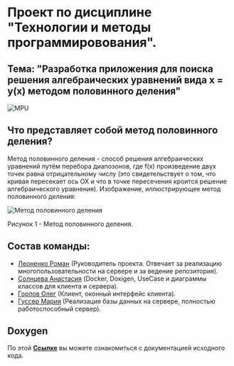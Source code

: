 # Проект по дисциплине "Технологии и методы программировования".
## Тема: "Разработка приложения для поиска решения алгебраических уравнений вида x = y(x) методом половинного деления"
![MPU](https://sun9-63.userapi.com/impg/0jYhtK5zxK1Aqd7cYGzFRw568Z0QtIVyzzafQQ/FBofYU7PV0s.jpg?size=1156x230&quality=95&sign=ee3b68fc621f72472d670a7545082a48&type=album)

## Что представляет собой метод половинного деления?
Метод половинного деления - способ решения алгебраических уравнений путём перебора диапозонов, где f(x) произведение двух точек равна отрицательному числу (это свидетельствует о том, что кривая пересекает ось OX и что в точке пересечения кроится решение алгебраического уравнения).
Изображение, иллюстрирующее метод половинного деления:

![Метод половинного деления](https://encrypted-tbn0.gstatic.com/images?q=tbn:ANd9GcRUiwMr1ob1A5pYyNcrGqpbKdKNsYXWFP_2KA&s)

Рисунок 1 - Метод половинного деления.

## Состав команды:
* [Леоненко Роман](https://github.com/k0swel) (Руководитель проекта. Отвечает за реализацию многопользовательности на сервере и за ведение репозитория).
* [Солнцева Анастасия](https://github.com/Nastyasolnyyt) (Docker, Doxigen, UseCase и диаграммы классов для клиента и сервера).
* [Горлов Олег](https://github.com/OlegacyGold) (Клиент, оконный интерфейс клиента).
* [Гуссер Мария](https://github.com/Mariguss) (Реализация базы данных на сервере, полностью работоспособный сервер).

## Doxygen
По этой [**Ссылке**](https://nastyasolnyyt.github.io/doxygen/md_README.html) вы можете ознакомиться с документацией исходного кода.
